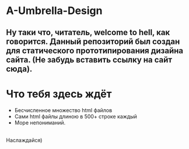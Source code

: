 # A-Umbrella-Design
Ну таки что, читатель, welcome to hell, как говорится.
Данный репозиторий был создан для статического прототипирования дизайна сайта.
(Не забудь вставить ссылку на сайт сюда).
---
# Что тебя здесь ждёт
- Бесчисленное множество html файлов
- Сами html файлы длиною в 500+ строке каждый
- Море непониманий.

<br>
Наслаждайся)